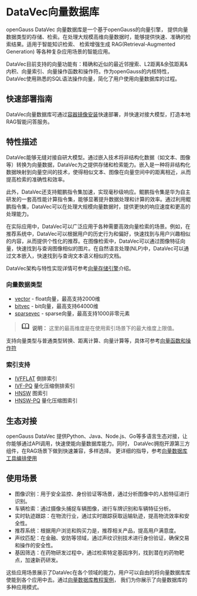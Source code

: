 # DataVec向量数据库
openGauss DataVec 向量数据库是一个基于openGauss的向量引擎， 提供向量数据类型的存储、检索。在处理大规模高维向量数据时，能够提供快速、准确的检索结果。适用于智能知识检索、 检索增强生成 RAG(Retrieval-Augmented Generation) 等各种复杂应用场景的智能应用。

DataVec目前支持的向量功能有：精确和近似的最近邻搜索、L2距离&余弦距离&内积、向量索引、向量操作函数和操作符。作为openGauss的内核特性，DataVec使用熟悉的SQL语法操作向量，简化了用户使用向量数据库的过程。

## 快速部署指南
DataVec向量数据库可通过[容器镜像安装](../InstallationGuide/容器镜像安装.md)快速部署，并快速对接大模型，打造本地RAG智能问答服务。

## 特性描述

DataVec能够无缝对接自研大模型。通过嵌入技术将非结构化数据（如文本、图像等）转换为向量数据，DataVec为之提供存储和检索能力。嵌入是一种将非结构化数据映射到向量空间的技术，使得相似文本、图像在向量空间中的距离相近，从而提高检索的准确性和效率。

此外，DataVec还支持鲲鹏指令集加速，实现毫秒级响应。鲲鹏指令集是华为自主研发的一套高性能计算指令集，能够显著提升数据处理和计算的效率。通过利用鲲鹏指令集，DataVec可以在处理大规模向量数据时，提供更快的响应速度和更高的处理能力。

在实际应用中，DataVec可以广泛应用于各种需要高效向量检索的场景。例如，在推荐系统中，DataVec可以根据用户的历史行为和偏好，快速找到与用户兴趣相似的内容，从而提供个性化的推荐。在图像检索中，DataVec可以通过图像特征向量，快速找到与查询图像相似的图片。在自然语言处理(NLP)中，DataVec可以通过文本嵌入，快速找到与查询文本语义相似的文档。

DataVec架构与特性实现详情可参考[向量存储引擎](DataVec-architecture.md)介绍。

### 向量数据类型
- [vector](../SQLReference/向量数据类型.md##Vector) - float向量，最高支持2000维 
- [bitvec](../SQLReference/向量数据类型.md##Bit) - bit向量，最高支持64000维
- [sparsevec](../SQLReference/向量数据类型.md##Sparsevec) - sparse向量，最高支持1000非零元素
>![](figures/icon-note.png) **说明：**
这里的最高维度是在使用索引场景下的最大维度上限值。

支持向量类型与普通类型转换、距离计算、向量计算等，具体可参考[向量函数和操作符](../SQLReference/向量函数和操作符.md)

### 索引支持
- [IVFFLAT](../SQLReference/向量索引.md##IVFFlat)  倒排索引
- [IVF-PQ](PQ.md##IVF-PQ)  量化压缩倒排索引
- [HNSW](../SQLReference/向量索引.md##HNSW)  图索引
- [HNSW-PQ](PQ.md##HNSW-PQ)  量化压缩图索引

## 生态对接
openGauss DataVec 提供Python、Java、Node.js、Go等多语言生态对接，让你能够通过API调用，快速使能向量数据库能力。同时， DataVec拥抱开源第三方组件，在RAG场景下做到快速兼容，多样选择。
更详细的指导，参考[向量数据库工具编排使用](DataVec-integrations.md)

## 使用场景
- 图像识别：用于安全监控、身份验证等场景，通过分析图像中的人脸特征进行识别。
- 车辆检索：通过摄像头捕捉车辆图像，进行车牌识别和车辆特征分析。
- 实时轨迹跟踪：在物流行业，通过实时跟踪获取运输轨迹，提高物流效率和安全性。
- 推荐系统：根据用户浏览和购买力是，推荐相关产品，提高用户满意度。
- 声纹匹配：在金融、安防等领域，通过声纹识别技术进行身份验证，确保交易和操作的安全性。
- 基因筛选：在药物研发过程中，通过检索特定基因序列，找到潜在的药物靶点，加速新药研发。

这些应用场景展示了DataVec在各个领域的能力，用户可以自由的将向量数据库库使能到各个应用中去。通过[向量数据库教程案例](DataVec-tutorials.md)， 我们为你展示了向量数据库的多种应用模式。

